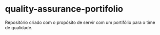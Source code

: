 # quality-assurance-portifolio
Repositório criado com o propósito de servir com um portifólio para o time de qualidade.
